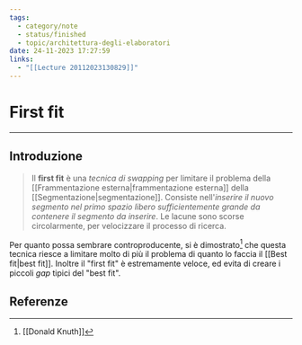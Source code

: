 ```yaml
---
tags:
  - category/note
  - status/finished
  - topic/architettura-degli-elaboratori
date: 24-11-2023 17:27:59
links:
  - "[[Lecture 20112023130829]]"
---
```

# First fit
---
## Introduzione
> Il **first fit** è una _tecnica di swapping_ per limitare il problema della [[Frammentazione esterna|frammentazione esterna]] della [[Segmentazione|segmentazione]]. Consiste nell'_inserire il nuovo segmento nel primo spazio libero sufficientemente grande da contenere il segmento da inserire_. Le lacune sono scorse circolarmente, per velocizzare il processo di ricerca.

Per quanto possa sembrare controproducente, si è dimostrato[^1] che questa tecnica riesce a limitare molto di più il problema di quanto lo faccia il [[Best fit|best fit]]. Inoltre il "first fit" è estremamente veloce, ed evita di creare i piccoli _gap_ tipici del "best fit".

## Referenze
[^1]: [[Donald Knuth]]